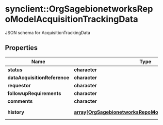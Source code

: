 # synclient::OrgSagebionetworksRepoModelAcquisitionTrackingData

JSON schema for AcquisitionTrackingData

## Properties
Name | Type | Description | Notes
------------ | ------------- | ------------- | -------------
**status** | **character** |  | [optional] 
**dataAcquisitionReference** | **character** |  | [optional] 
**requestor** | **character** |  | [optional] 
**followupRequirements** | **character** |  | [optional] 
**comments** | **character** |  | [optional] 
**history** | [**array[OrgSagebionetworksRepoModelStatusHistoryRecord]**](org.sagebionetworks.repo.model.StatusHistoryRecord.md) | Status history | [optional] 


